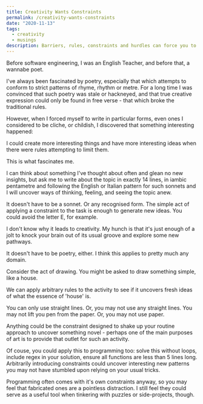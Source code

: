 ```yaml
---
title: Creativity Wants Constraints
permalink: /creativity-wants-constraints
date: "2020-11-13"
tags:
  - creativity
  - musings
description: Barriers, rules, constraints and hurdles can force you to come up with interesting and innovative programming solutions to problems
---
```


Before software engineering, I was an English Teacher, and before that, a wannabe poet.

I've always been fascinated by poetry, especially that which attempts to conform to strict patterns of rhyme, rhythm or metre. For a long time I was convinced that such poetry was stale or hackneyed, and that true creative expression could only be found in free verse - that which broke the traditional rules.

However, when I forced myself to write in particular forms, even ones I considered to be cliche, or childish, I discovered that something interesting happened:

I could create more interesting things and have more interesting ideas when there were rules attempting to limit them.

This is what fascinates me.

I can think about something I've thought about often and glean no new insights, but ask me to write about the topic in exactly 14 lines, in iambic pentametre and following the English or Italian pattern for such sonnets and I will uncover ways of thinking, feeling, and seeing the topic anew.

It doesn't have to be a sonnet. Or any recognised form. The simple act of applying a constraint to the task is enough to generate new ideas. You could avoid the letter E, for example.

I don't know why it leads to creativity. My hunch is that it's just enough of a jolt to knock your brain out of its usual groove and explore some new pathways.

It doesn't have to be poetry, either. I think this applies to pretty much any domain.

Consider the act of drawing. You might be asked to draw something simple, like a house.

We can apply arbitrary rules to the activity to see if it uncovers fresh ideas of what the essence of 'house' is.

You can only use straight lines. Or, you may not use any straight lines. You may not lift you pen from the paper. Or, you may not use paper.

Anything could be the constraint designed to shake up your routine approach to uncover something novel - perhaps one of the main purposes of art is to provide that outlet for such an activity.

Of couse, you could apply this to programming too: solve this without loops, include regex in your solution, ensure all functions are less than 5 lines long. Arbitrarily introducing constraints could uncover interesting new patterns you may not have stumbled upon relying on your usual tricks.

Programming often comes with it's own constraints anyway, so you may feel that fabricated ones are a pointless distraction. I still feel they could serve as a useful tool when tinkering with puzzles or side-projects, though.
